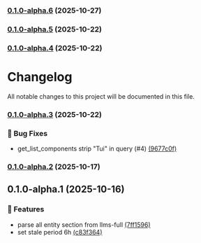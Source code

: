 ### [0.1.0-alpha.6](https://github.com/taiga-family/taiga-ui-mcp/compare/v0.1.0-alpha.5...v0.1.0-alpha.6) (2025-10-27)

### [0.1.0-alpha.5](https://github.com/taiga-family/taiga-ui-mcp/compare/v0.1.0-alpha.4...v0.1.0-alpha.5) (2025-10-22)

### [0.1.0-alpha.4](https://github.com/taiga-family/taiga-ui-mcp/compare/v0.1.0-alpha.3...v0.1.0-alpha.4) (2025-10-22)

# Changelog

All notable changes to this project will be documented in this file.

### [0.1.0-alpha.3](https://github.com/taiga-family/taiga-ui-mcp/compare/v0.1.0-alpha.2...v0.1.0-alpha.3) (2025-10-22)

### 🐞 Bug Fixes

- get_list_components strip "Tui" in query (#4)
  [(9677c0f)](https://github.com/taiga-family/taiga-ui-mcp/commit/9677c0f84ddd624d8dd4728eb52ea462b2f9c8de)

### [0.1.0-alpha.2](https://github.com/taiga-family/taiga-ui-mcp/compare/v0.1.0-alpha.1...v0.1.0-alpha.2) (2025-10-17)

## 0.1.0-alpha.1 (2025-10-16)

### 🚀 Features

- parse all entity section from llms-full
  [(7ff1596)](https://github.com/taiga-family/taiga-ui-mcp/commit/7ff15963c8e4f776e35976229a72778c51571274)
- set stale period 6h
  [(c83f364)](https://github.com/taiga-family/taiga-ui-mcp/commit/c83f3641556529633550bc741d825608580eba46)
